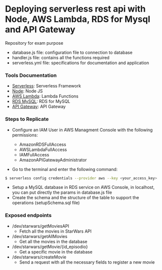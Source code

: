 # Deploying serverless rest api with Node, AWS Lambda, RDS for Mysql and API Gateway

Repository for exam purpose

- database.js file: configuration file to connection to database
- handler.js file: contains all the functions required
- serverless.yml file: specifications for documentation and application

 ### Tools Documentation
 - [Serverless]: Serverless Framework
 - [Node]: Node JS
 - [AWS Lambda]: Lambda Functions
 - [RDS MySQL]: RDS for MySQL
 - [API Gateway]: API Gateway
 
[Serverless]: <https://www.serverless.com/framework/docs/>
[Node]: <https://nodejs.org/es/docs/>
[AWS Lambda]: <https://aws.amazon.com/es/lambda/>
[RDS MySQL]: <https://aws.amazon.com/es/rds/mysql/>
[API Gateway]: <https://aws.amazon.com/es/api-gateway/>
 
### Steps to Replicate
- Configure an IAM User in AWS Managment Console with the following permissions:
    * AmazonRDSFullAccess
    * AWSLambdaFullAccess
    * IAMFullAccess
    * AmazonAPIGatewayAdministrator
    
- Go to the terminal and enter the following command:
```sh
$ serverless config credentials --provider aws --key <your_access_key> --secret <your_secret_key>
```
- Setup a MySQL database in RDS service on AWS Console, in localhost, you can put directly the params in database.js file 
- Create the schema and the structure of the table to support the operations (setupSchema.sql file)

### Exposed endpoints
- /dev/starwars/getMoviesAPI
    * Fetch all the movies in StarWars API 
- /dev/starwars/getAllMovies
    * Get all the movies in the database
- /dev/starwars/getMovie/{id_episodio}
    * Get a specific movie in the database
- /dev/starwars/createMovie
    * Send a request with all the necessary fields to register a new movie